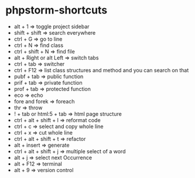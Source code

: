# phpstorm-shortcuts

* alt + 1 => toggle project sidebar
* shift + shift => search everywhere
* ctrl + G => go to line
* ctrl + N => find class
* ctrl + shift + N => find file
* alt + Right or alt Left => switch tabs
* ctrl + tab => switcher
* ctrl + F12 => list class structures and method and you can search on that
* pubf + tab => public function
* prif + tab => private function
* prof + tab => protected function
* eco => echo
* fore and forek => foreach
* thr => throw  
* ! + tab or html:5 + tab => html page structure
* ctrl + alt + shift + l => reformat code
* ctrl + c => select and copy whole line
* ctrl + x => cut whole line
* ctrl + alt + shift + t => refactor
* alt + insert => generate
* ctrl + alt + shift + j => multiple select of a word
* alt + j => select next Occurrence
* alt + F12 => terminal
* alt + 9 => version control